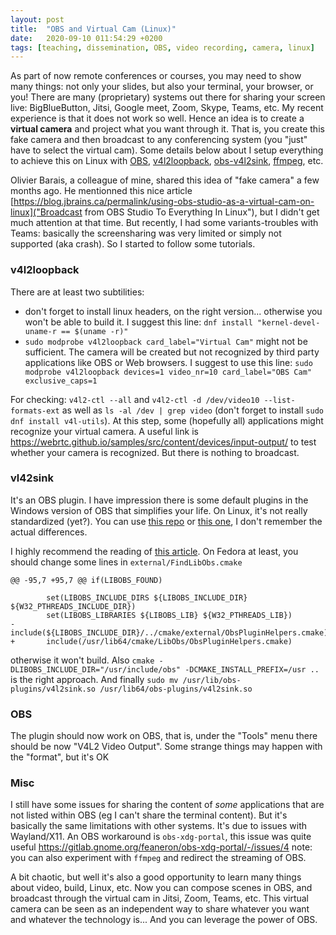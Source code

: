 ```yaml
---
layout: post
title:  "OBS and Virtual Cam (Linux)"
date:   2020-09-10 011:54:29 +0200
tags: [teaching, dissemination, OBS, video recording, camera, linux]
---
```


As part of now remote conferences or courses, you may need to show many things: not only your slides, but also your terminal, your browser, or you!
There are many (proprietary) systems out there for sharing your screen live: BigBlueButton, Jitsi, Google meet, Zoom, Skype, Teams, etc.
My recent experience is that it does not work so well. Hence an idea is to create a **virtual camera** and project what you want through it.
That is, you create this fake camera and then broadcast to any conferencing system (you "just" have to select the virtual cam).
Some details below about I setup everything to achieve this on Linux with [OBS](https://obsproject.com/), [v4l2loopback](https://github.com/umlaeute/v4l2loopback), [obs-v4l2sink](https://github.com/CatxFish/obs-v4l2sink), [ffmpeg](https://ffmpeg.org/), etc.


Olivier Barais, a colleague of mine, shared this idea of "fake camera" a few months ago.
He mentionned this nice article [https://blog.jbrains.ca/permalink/using-obs-studio-as-a-virtual-cam-on-linux]("Broadcast from OBS Studio To Everything In Linux"), but I didn't get much attention at that time.
But recently, I had some variants-troubles with Teams: basically the screensharing was very limited or simply not supported (aka crash).
So I started to follow some tutorials.

### v4l2loopback

There are at least two subtilities:
 * don't forget to install linux headers, on the right version... otherwise you won't be able to build it. I suggest this line: `dnf install "kernel-devel-uname-r == $(uname -r)"`
 * `sudo modprobe v4l2loopback card_label="Virtual Cam"` might not be sufficient. The camera will be created but not recognized by third party applications like OBS or Web browsers. I suggest to use this line: `sudo modprobe v4l2loopback devices=1 video_nr=10 card_label="OBS Cam" exclusive_caps=1`

For checking: `v4l2-ctl --all` and `v4l2-ctl -d /dev/video10 --list-formats-ext` as well as `ls -al /dev | grep video` (don't forget to install `sudo dnf install v4l-utils`). 
At this step, some (hopefully all) applications might recognize your virtual camera. A useful link is https://webrtc.github.io/samples/src/content/devices/input-output/ to test whether your camera is recognized. 
But there is nothing to broadcast.

### vl42sink

It's an OBS plugin. I have impression there is some default plugins in the Windows version of OBS that simplifies your life.
On Linux, it's not really standardized (yet?). 
You can use [this repo](https://github.com/CatxFish/obs-v4l2sink.git) or [this one](https://github.com/AndyHee/obs-v4l2sink), I don't remember the actual differences.

I highly recommend the reading of [this article](https://spot.livejournal.com/327990.html).
On Fedora at least, you should change some lines in `external/FindLibObs.cmake`
```
@@ -95,7 +95,7 @@ if(LIBOBS_FOUND)
 
        set(LIBOBS_INCLUDE_DIRS ${LIBOBS_INCLUDE_DIR} ${W32_PTHREADS_INCLUDE_DIR})
        set(LIBOBS_LIBRARIES ${LIBOBS_LIB} ${W32_PTHREADS_LIB})
-       include(${LIBOBS_INCLUDE_DIR}/../cmake/external/ObsPluginHelpers.cmake)
+       include(/usr/lib64/cmake/LibObs/ObsPluginHelpers.cmake)
```
otherwise it won't build.
Also `cmake -DLIBOBS_INCLUDE_DIR="/usr/include/obs" -DCMAKE_INSTALL_PREFIX=/usr ..` is the right approach.
And finally `sudo mv /usr/lib/obs-plugins/v4l2sink.so /usr/lib64/obs-plugins/v4l2sink.so`

### OBS

The plugin should now work on OBS, that is, under the "Tools" menu there should be now "V4L2 Video Output".
Some strange things may happen with the "format", but it's OK

### Misc

I still have some issues for sharing the content of *some* applications that are not listed within OBS (eg I can't share the terminal content).
But it's basically the same limitations with other systems. 
It's due to issues with Wayland/X11. An OBS workaround is `obs-xdg-portal`, this issue was quite useful https://gitlab.gnome.org/feaneron/obs-xdg-portal/-/issues/4
note: you can also experiment with `ffmpeg` and redirect the streaming of OBS.


A bit chaotic, but well it's also a good opportunity to learn many things about video, build, Linux, etc. 
Now you can compose scenes in OBS, and broadcast through the virtual cam in Jitsi, Zoom, Teams, etc.
This virtual camera can be seen as an independent way to share whatever you want and whatever the technology is... And you can leverage the power of OBS.













 














